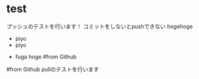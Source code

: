 # test
プッシュのテストを行います！
コミットをしないとpushできない
hogehoge
 - piyo
 - piyo
 + fuga 
 hoge
 #from Github

#from Github
pullのテストを行います
